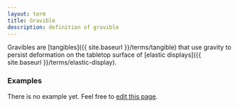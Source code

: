 ```yaml
---
layout: term
title: Gravible
description: definition of gravible
---
```

Gravibles are [tangibles]({{ site.baseurl }}/terms/tangible) that use gravity to persist deformation on the tabletop surface of [elastic displays]({{ site.baseurl }}/terms/elastic-display).

### Examples
There is no example yet. Feel free to <a href="{{ site.repo }}/edit/master/{{ page.path }}" target="_blank"><i class="fa fa-edit fa-fw"></i> edit this page</a>.

